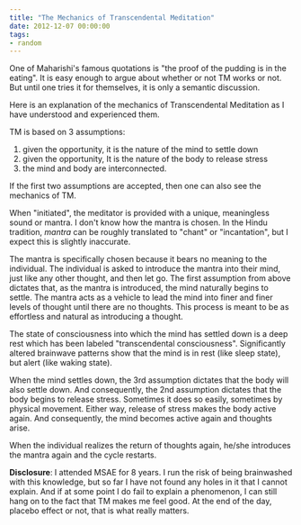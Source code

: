```yaml
---
title: "The Mechanics of Transcendental Meditation"
date: 2012-12-07 00:00:00
tags:
- random
---
```


One of Maharishi's famous quotations is "the proof of the pudding is in the eating".
It is easy enough to argue about whether or not TM works or not. But until one tries
it for themselves, it is only a semantic discussion.

Here is an explanation of the mechanics of Transcendental Meditation as I have understood
and experienced them.

TM is based on 3 assumptions:

1. given the opportunity, it is the nature of the mind to settle down
1. given the opportunity, It is the nature of the body to release stress
1. the mind and body are interconnected.

If the first two assumptions are accepted, then one can also see the mechanics of TM.

When "initiated", the meditator is provided with a unique, meaningless sound or mantra.
I don't know how the mantra is chosen. In the Hindu tradition, _mantra_ can be roughly
translated to "chant" or "incantation", but I expect this is slightly inaccurate.

The mantra is specifically chosen because it bears no meaning to the individual. The individual
is asked to introduce the mantra into their mind, just like any other thought, and then let go.
The first assumption from above dictates that, as the mantra is introduced, the mind naturally
begins to settle. The mantra acts as a vehicle to lead the mind into finer and finer
levels of thought until there are no thoughts. This process is meant to be as effortless
and natural as introducing a thought.

The state of consciousness into which the mind has settled down is a deep rest which has
been labeled "transcendental consciousness". Significantly altered brainwave patterns show
that the mind is in rest (like sleep state), but alert (like waking state).

When the mind settles down, the 3rd assumption dictates that the body will also settle down.
And consequently, the 2nd assumption dictates that the body begins to release stress.
Sometimes it does so easily, sometimes by physical movement. Either way, release of stress makes
the body active again. And consequently, the mind becomes active again and thoughts arise.

When the individual realizes the return of thoughts again, he/she introduces the mantra
again and the cycle restarts.

**Disclosure**: I attended MSAE for 8 years. I run the risk of being brainwashed with this knowledge,
but so far I have not found any holes in it that I cannot explain. And if at some point I do fail
to explain a phenomenon, I can still hang on to the fact that TM makes me feel good. At the end
of the day, placebo effect or not, that is what really matters.
